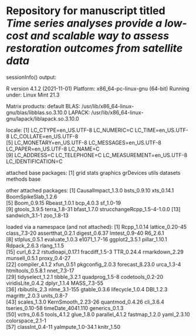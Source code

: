 # Repository for manuscript titled *Time series analyses provide a low-cost and scalable way to assess restoration outcomes from satellite data* #

sessionInfo() output:

R version 4.1.2 (2021-11-01)
Platform: x86_64-pc-linux-gnu (64-bit)
Running under: Linux Mint 21.3

Matrix products: default
BLAS:   /usr/lib/x86_64-linux-gnu/blas/libblas.so.3.10.0
LAPACK: /usr/lib/x86_64-linux-gnu/lapack/liblapack.so.3.10.0

locale:
 [1] LC_CTYPE=en_US.UTF-8       LC_NUMERIC=C               LC_TIME=en_US.UTF-8        LC_COLLATE=en_US.UTF-8    
 [5] LC_MONETARY=en_US.UTF-8    LC_MESSAGES=en_US.UTF-8    LC_PAPER=en_US.UTF-8       LC_NAME=C                 
 [9] LC_ADDRESS=C               LC_TELEPHONE=C             LC_MEASUREMENT=en_US.UTF-8 LC_IDENTIFICATION=C       

attached base packages:
[1] grid      stats     graphics  grDevices utils     datasets  methods   base     

other attached packages:
 [1] CausalImpact_1.3.0          bsts_0.9.10                 xts_0.14.1                  BoomSpikeSlab_1.2.6        
 [5] Boom_0.9.15                 Rbeast_1.0.1                bcp_4.0.3                   sf_1.0-19                  
 [9] gtools_3.9.5                terra_1.8-31                bfast_1.7.0                 strucchangeRcpp_1.5-4-1.0.0
[13] sandwich_3.1-1              zoo_1.8-13                 

loaded via a namespace (and not attached):
 [1] Rcpp_1.0.14        lattice_0.20-45    class_7.3-20       assertthat_0.2.1   digest_0.6.37      lmtest_0.9-40      R6_2.6.1          
 [8] stlplus_0.5.1      evaluate_1.0.3     e1071_1.7-16       ggplot2_3.5.1      pillar_1.10.1      Rdpack_2.6.3       rlang_1.1.5       
[15] curl_6.2.2         rstudioapi_0.17.1  fracdiff_1.5-3     TTR_0.24.4         rmarkdown_2.29     munsell_0.5.1      proxy_0.4-27      
[22] compiler_4.1.2     xfun_0.51          pkgconfig_2.0.3    forecast_8.23.0    urca_1.3-4         htmltools_0.5.8.1  nnet_7.3-17       
[29] tidyselect_1.2.1   tibble_3.2.1       quadprog_1.5-8     codetools_0.2-20   viridisLite_0.4.2  dplyr_1.1.4        MASS_7.3-55       
[36] rbibutils_2.3      nlme_3.1-155       gtable_0.3.6       lifecycle_1.0.4    DBI_1.2.3          magrittr_2.0.3     units_0.8-7       
[43] scales_1.3.0       KernSmooth_2.23-26 quantmod_0.4.26    cli_3.6.4          tseries_0.10-58    timeDate_4041.110  generics_0.1.3    
[50] vctrs_0.6.5        tools_4.1.2        glue_1.8.0         parallel_4.1.2     fastmap_1.2.0      yaml_2.3.10        colorspace_2.1-1  
[57] classInt_0.4-11    yaImpute_1.0-34.1  knitr_1.50 

